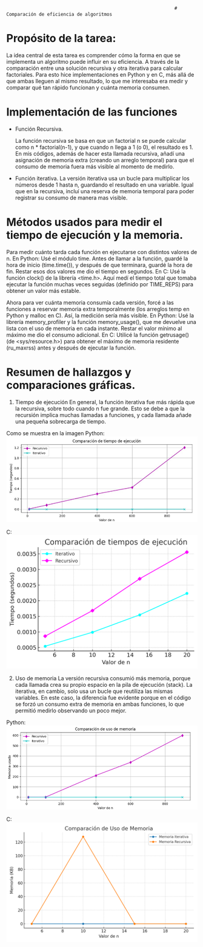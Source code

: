 
                                                                  # Comparación de eficiencia de algoritmos

# Propósito de la tarea: 
La idea central de esta tarea es comprender cómo la forma en que se implementa un algoritmo puede influir en su eficiencia. A través de la comparación entre una solución recursiva y otra iterativa para calcular factoriales. Para esto hice implementaciones en Python y en C, más allá de que ambas lleguen al mismo resultado, lo que me interesaba era medir y comparar qué tan rápido funcionan y cuánta memoria consumen. 

# Implementación de las funciones

 - Función Recursiva.
   
   La función recursiva se basa en que un factorial n se puede calcular como n * factorial(n-1), y que cuando n llega a 1 (o 0), el resultado es 1.
En mis códigos, además de hacer esta llamada recursiva, añadí una asignación de memoria extra (creando un arreglo temporal) para que el consumo de memoria fuera más visible al momento de medirlo.

- Función iterativa.
  La versión iterativa usa un bucle para multiplicar los números desde 1 hasta n, guardando el resultado en una variable. Igual que en la recursiva, incluí una reserva de memoria temporal para poder registrar su consumo de manera mas visible.

# Métodos usados para medir el tiempo de ejecución y la memoria.
Para medir cuánto tarda cada función en ejecutarse con distintos valores de n.
En Python:
Usé el módulo time. Antes de llamar a la función, guardé la hora de inicio (time.time()), y después de que terminara, guardé la hora de fin. Restar esos dos valores me dio el tiempo en segundos.
En C:
Usé la función clock() de la librería <time.h>. Aquí medí el tiempo total que tomaba ejecutar la función muchas veces seguidas (definido por TIME_REPS) para obtener un valor más estable.

Ahora para ver cuánta memoria consumía cada versión, forcé a las funciones a reservar memoria extra temporalmente (los arreglos temp en Python y malloc en C). Así, la medición sería más visible.
En Python:
Usé la librería memory_profiler y la función memory_usage(), que me devuelve una lista con el uso de memoria en cada instante. Restar el valor mínimo al máximo me dio el consumo adicional.
En C:
Utilicé la función getrusage() (de <sys/resource.h>) para obtener el máximo de memoria residente (ru_maxrss) antes y después de ejecutar la función. 

# Resumen de hallazgos y comparaciones gráficas.
1. Tiempo de ejecución
En general, la función iterativa fue más rápida que la recursiva, sobre todo cuando n fue grande. Esto se debe a que la recursión implica muchas llamadas a funciones, y cada llamada añade una pequeña sobrecarga de tiempo.

Como se muestra en la imagen
Python: 
![Grafica 1. Tiempo en Python](Graficas/tiempoPython.jpg)

C:
![Grafica 2. Tiempo en C](Graficas/grafica_tiempos.png)

2. Uso de memoria
La versión recursiva consumió más memoria, porque cada llamada crea su propio espacio en la pila de ejecución (stack). La iterativa, en cambio, solo usa un bucle que reutiliza las mismas variables.
En este caso, la diferencia fue evidente porque en el código se forzó un consumo extra de memoria en ambas funciones, lo que permitió medirlo observando un poco mejor.

Python:
![Grafica 3. Memoria en Pytho](Graficas/MEMORIA_PYTHON.png)

C:
![Grafica 4. Memoria en C](Graficas/memoria_comparacion.png)
